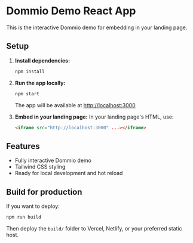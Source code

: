 # Dommio Demo React App

This is the interactive Dommio demo for embedding in your landing page.

## Setup

1. **Install dependencies:**
   ```bash
   npm install
   ```
2. **Run the app locally:**
   ```bash
   npm start
   ```
   The app will be available at [http://localhost:3000](http://localhost:3000)

3. **Embed in your landing page:**
   In your landing page's HTML, use:
   ```html
   <iframe src="http://localhost:3000" ...></iframe>
   ```

## Features
- Fully interactive Dommio demo
- Tailwind CSS styling
- Ready for local development and hot reload

## Build for production
If you want to deploy:
```bash
npm run build
```
Then deploy the `build/` folder to Vercel, Netlify, or your preferred static host. 